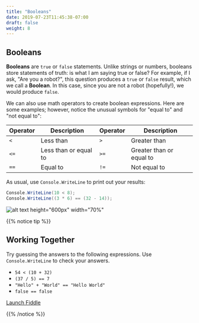 ```yaml
---
title: "Booleans"
date: 2019-07-23T11:45:38-07:00
draft: false
weight: 8
---
```


## Booleans

**Booleans** are `true` or `false` statements. Unlike strings or numbers, booleans store statements of truth: is what I am saying true or false? For example, if I ask, "Are you a robot?", this question produces a `true` or `false` result, which we call a **Boolean**. In this case, since you are not a robot (hopefully!), we would produce `false`.

We can also use math operators to create boolean expressions. Here are some examples; however, notice the unusual symbols for "equal to" and "not equal to":

| Operator | Description           | Operator | Description              |
| -------- | --------------------- | -------- | ------------------------ |
| `<`      | Less than             | `>`      | Greater than             |
| `<=`     | Less than or equal to | `>=`     | Greater than or equal to |
| `==`     | Equal to              | `!=`     | Not equal to             |

As usual, use `Console.WriteLine` to print out your results:

```csharp
Console.WriteLine(10 < 8);
Console.WriteLine((3 * 6) == (32 - 14));
```

![alt text height="600px" width="70%"](../media/booleans-intro.png "Printing booleans")

{{% notice tip %}}

## Working Together

Try guessing the answers to the following expressions. Use `Console.WriteLine` to check your answers.

- `54 < (10 + 32)`
- `(37 / 5) == 7`
- `"Hello" + "World" == "Hello World"`
- `false == false`

<a class="my-2 mx-4 btn btn-info" href="https://dotnetfiddle.net/ULv0JH" target="_blank">Launch Fiddle</a>

{{% /notice %}}
